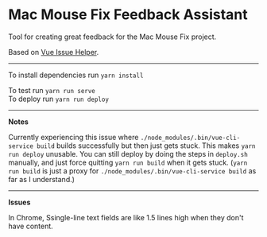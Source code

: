 # Mac Mouse Fix Feedback Assistant

Tool for creating great feedback for the Mac Mouse Fix project.

Based on [Vue Issue Helper](https://github.com/vuejs/vue-issue-helper).

--- 

To install dependencies run `yarn install`

To test run `yarn run serve` \
To deploy run `yarn run deploy`

---

**Notes**

Currently experiencing this issue where `./node_modules/.bin/vue-cli-service build` builds successfully but then just 
gets stuck. This makes `yarn run deploy` unusable. You can still deploy by doing the steps in `deploy.sh` manually,
and just force quitting `yarn run build` when it gets stuck. (`yarn run build` is just a proxy for 
`./node_modules/.bin/vue-cli-service build` as far as I understand.)

---

**Issues**

In Chrome, Ssingle-line text fields are like 1.5 lines high when they don't have content.
